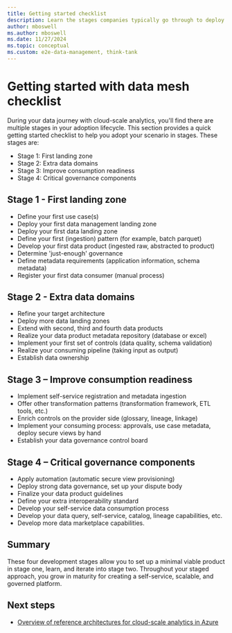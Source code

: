 ```yaml
---
title: Getting started checklist
description: Learn the stages companies typically go through to deploy a data mesh.
author: mboswell
ms.author: mboswell
ms.date: 11/27/2024
ms.topic: conceptual
ms.custom: e2e-data-management, think-tank
---
```


# Getting started with data mesh checklist

During your data journey with cloud-scale analytics, you'll find there are multiple stages in your adoption lifecycle. This section provides a quick getting started checklist to help you adopt your scenario in stages. These stages are:

- Stage 1: First landing zone
- Stage 2: Extra data domains
- Stage 3: Improve consumption readiness
- Stage 4: Critical governance components​

## Stage 1 - First landing zone

- Define your first use case(s)​
- Deploy your first data management landing zone​
- Deploy your first data landing zone
- Define your first (ingestion) pattern (for example, batch parquet)​
- Develop your first data product (ingested raw, abstracted to product)​
- Determine 'just-enough' governance​
- Define metadata requirements (application information, schema metadata)
- Register your first data consumer (manual process)

## Stage 2 - Extra data domains

- Refine your target architecture​
- Deploy more data landing zones​
- Extend with second, third and fourth data products​
- Realize your data product metadata repository (database or excel)​
- Implement your first set of controls (data quality, schema validation)​
- Realize your consuming pipeline (taking input as output)​
- Establish data ownership​

## Stage 3 – Improve consumption readiness

- Implement self-service registration and metadata ingestion​
- Offer other transformation patterns (transformation framework, ETL tools, etc.)​
- Enrich controls on the provider side (glossary, lineage, linkage)​
- Implement your consuming process: approvals, use case metadata, deploy secure views by hand​
- Establish your data governance control board​

## Stage 4 – Critical governance components​

- Apply automation (automatic secure view provisioning​)
- Deploy strong data governance, set up your dispute body​
- Finalize your data product guidelines​
- Define your extra interoperability standard​
- Develop your self-service data consumption process​
- Develop your data query, self-service, catalog, lineage capabilities, etc.
- ​Develop more data marketplace capabilities.​

## Summary

These four development stages allow you to set up a minimal viable product in stage one, learn, and iterate into stage two. Throughout your staged approach, you grow in maturity for creating a self-service, scalable, and governed platform.

## Next steps

- [Overview of reference architectures for cloud-scale analytics in Azure](../../data-management/architectures/reference-architecture-overview.md)
